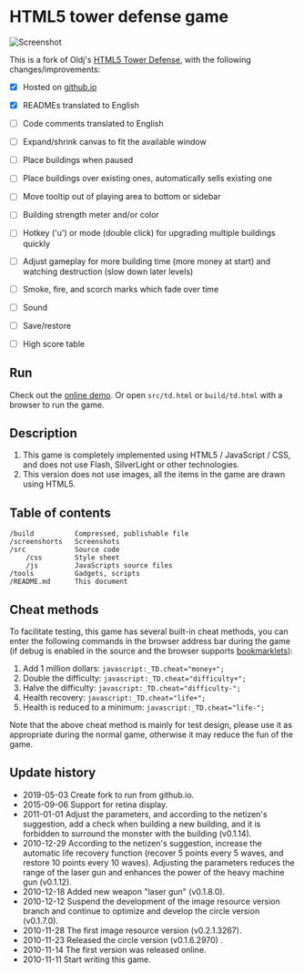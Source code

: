 # HTML5 tower defense game
![Screenshot](screenshots/4.png)

This is a fork of Oldj's [HTML5 Tower Defense](https://github.com/oldj/html5-tower-defense), with the following changes/improvements:

- [x] Hosted on [github.io](https://mipmap.github.io/)
- [x] READMEs translated to English
- [ ] Code comments translated to English
- [ ] Expand/shrink canvas to fit the available window
- [ ] Place buildings when paused
- [ ] Place buildings over existing ones, automatically sells existing one
- [ ] Move tooltip out of playing area to bottom or sidebar
- [ ] Building strength meter and/or color
- [ ] Hotkey ('u') or mode (double click) for upgrading multiple buildings quickly
- [ ] Adjust gameplay for more building time (more money at start) and watching destruction (slow down later levels)
- [ ] Smoke, fire, and scorch marks which fade over time
- [ ] Sound
- [ ] Save/restore
- [ ] High score table


## Run

Check out the [online demo](http://mipmap.github.io).
Or open `src/td.html` or `build/td.html` with a browser to run the game.


## Description

1. This game is completely implemented using HTML5 / JavaScript / CSS, and does not use Flash, SilverLight or other technologies.
2. This version does not use images, all the items in the game are drawn using HTML5.


## Table of contents

    /build          Compressed, publishable file
    /screenshorts   Screenshots
    /src            Source code
        /css        Style sheet
        /js         JavaScripts source files
    /tools          Gadgets, scripts
    /README.md      This document


## Cheat methods

To facilitate testing, this game has several built-in cheat methods, you can enter the following commands in the browser address bar during the game (if debug is enabled in the source and the browser supports [bookmarklets](https://en.wikipedia.org/wiki/Bookmarklet)):

1. Add 1 million dollars: `javascript:_TD.cheat="money+";`
2. Double the difficulty: `javascript:_TD.cheat="difficulty+";`
3. Halve the difficulty: `javascript:_TD.cheat="difficulty-";`
4. Health recovery: `javascript:_TD.cheat="life+";`
5. Health is reduced to a minimum: `javascript:_TD.cheat="life-";`

Note that the above cheat method is mainly for test design, please use it as appropriate during the normal game, otherwise it may reduce the fun of the game. 


## Update history
 - 2019-05-03 Create fork to run from github.io.
 - 2015-09-06 Support for retina display.
 - 2011-01-01 Adjust the parameters, and according to the netizen's suggestion, add a check when building a new building, and it is forbidden to surround the monster with the building (v0.1.14).
 - 2010-12-29 According to the netizen's suggestion, increase the automatic life recovery function (recover 5 points every 5 waves, and restore 10 points every 10 waves). Adjusting the parameters reduces the range of the laser gun and enhances the power of the heavy machine gun (v0.1.12).
 - 2010-12-18 Added new weapon "laser gun" (v0.1.8.0).
 - 2010-12-12 Suspend the development of the image resource version branch and continue to optimize and develop the circle version (v0.1.7.0).
 - 2010-11-28 The first image resource version (v0.2.1.3267).
 - 2010-11-23 Released the circle version (v0.1.6.2970) .
 - 2010-11-14 The first version was released online.
 - 2010-11-11 Start writing this game. 
